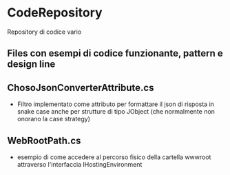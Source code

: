 # CodeRepository
Repository di codice vario

Files con esempi di codice funzionante, pattern e design line
-------------------------------------------------------------



## ChosoJsonConverterAttribute.cs
- Filtro implementato come attributo per formattare il json di risposta in snake case anche
  per strutture di tipo JObject (che normalmente non onorano la case strategy)

## WebRootPath.cs
- esempio di come accedere al percorso fisico della cartella wwwroot attraverso l'interfaccia IHostingEnvironment
